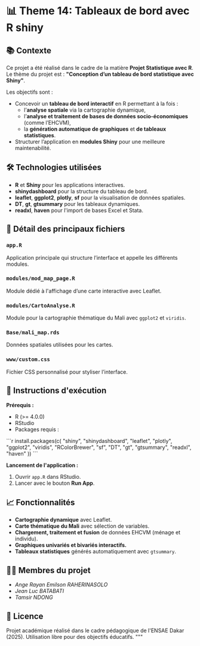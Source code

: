 # 📊 Theme 14: Tableaux de bord avec R shiny

## 📚 Contexte

Ce projet a été réalisé dans le cadre de la matière **Projet Statistique avec R**.  
Le thème du projet est : **"Conception d’un tableau de bord statistique avec Shiny"**.

Les objectifs sont :
- Concevoir un **tableau de bord interactif** en R permettant à la fois :
  - l’**analyse spatiale** via la cartographie dynamique,
  - l’**analyse et traitement de bases de données socio-économiques** (comme l’EHCVM),
  - la **génération automatique de graphiques** et **de tableaux statistiques**.
- Structurer l’application en **modules Shiny** pour une meilleure maintenabilité.

## 🛠️ Technologies utilisées

- **R** et **Shiny** pour les applications interactives.
- **shinydashboard** pour la structure du tableau de bord.
- **leaflet**, **ggplot2**, **plotly**, **sf** pour la visualisation de données spatiales.
- **DT**, **gt**, **gtsummary** pour les tableaux dynamiques.
- **readxl**, **haven** pour l'import de bases Excel et Stata.

## 🧩 Détail des principaux fichiers

### `app.R`
Application principale qui structure l’interface et appelle les différents modules.

### `modules/mod_map_page.R`
Module dédié à l'affichage d’une carte interactive avec Leaflet.

### `modules/CartoAnalyse.R`
Module pour la cartographie thématique du Mali avec `ggplot2` et `viridis`.

### `Base/mali_map.rds`
Données spatiales utilisées pour les cartes.

### `www/custom.css`
Fichier CSS personnalisé pour styliser l’interface.

## 🚀 Instructions d'exécution

**Prérequis :**
- R (>= 4.0.0)
- RStudio
- Packages requis :

\`\`\`r
install.packages(c(
  "shiny", "shinydashboard", "leaflet", "plotly", "ggplot2", 
  "viridis", "RColorBrewer", "sf", "DT", "gt", "gtsummary", 
  "readxl", "haven"
))
\`\`\`

**Lancement de l'application :**
1. Ouvrir `app.R` dans RStudio.
2. Lancer avec le bouton **Run App**.

## 📈 Fonctionnalités

- **Cartographie dynamique** avec Leaflet.
- **Carte thématique du Mali** avec sélection de variables.
- **Chargement, traitement et fusion** de données EHCVM (ménage et individu).
- **Graphiques univariés et bivariés interactifs.**
- **Tableaux statistiques** générés automatiquement avec `gtsummary`.

## 👨‍💻 Membres du projet

- *Ange Rayan Emilson RAHERINASOLO*
- *Jean Luc BATABATI*
- *Tamsir NDONG*

## 📄 Licence

Projet académique réalisé dans le cadre pédagogique de l'ENSAE Dakar (2025).
Utilisation libre pour des objectifs éducatifs.
"""
